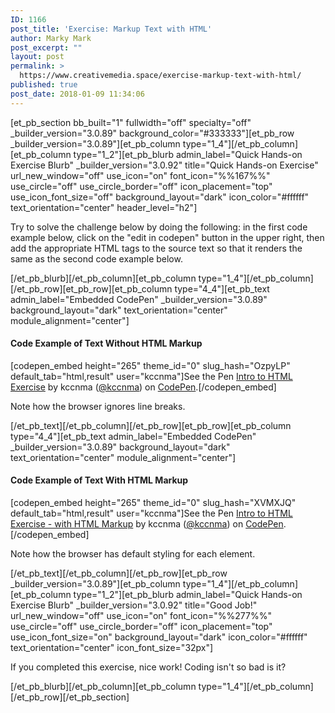 ```yaml
---
ID: 1166
post_title: 'Exercise: Markup Text with HTML'
author: Marky Mark
post_excerpt: ""
layout: post
permalink: >
  https://www.creativemedia.space/exercise-markup-text-with-html/
published: true
post_date: 2018-01-09 11:34:06
---
```

[et_pb_section bb_built="1" fullwidth="off" specialty="off" _builder_version="3.0.89" background_color="#333333"][et_pb_row _builder_version="3.0.89"][et_pb_column type="1_4"][/et_pb_column][et_pb_column type="1_2"][et_pb_blurb admin_label="Quick Hands-on Exercise Blurb" _builder_version="3.0.92" title="Quick Hands-on Exercise" url_new_window="off" use_icon="on" font_icon="%%167%%" use_circle="off" use_circle_border="off" icon_placement="top" use_icon_font_size="off" background_layout="dark" icon_color="#ffffff" text_orientation="center" header_level="h2"]

Try to solve the challenge below by doing the following: in the first code example below, click on the "edit in codepen" button in the upper right, then add the appropriate HTML tags to the source text so that it renders the same as the second code example below.

[/et_pb_blurb][/et_pb_column][et_pb_column type="1_4"][/et_pb_column][/et_pb_row][et_pb_row][et_pb_column type="4_4"][et_pb_text admin_label="Embedded CodePen" _builder_version="3.0.89" background_layout="dark" text_orientation="center" module_alignment="center"]
<h4>Code Example of Text Without HTML Markup</h4>
[codepen_embed height="265" theme_id="0" slug_hash="OzpyLP" default_tab="html,result" user="kccnma"]See the Pen <a href="https://codepen.io/kccnma/pen/OzpyLP/">Intro to HTML Exercise</a> by kccnma (<a href="https://codepen.io/kccnma">@kccnma</a>) on <a href="https://codepen.io">CodePen</a>.[/codepen_embed]

Note how the browser ignores line breaks.

[/et_pb_text][/et_pb_column][/et_pb_row][et_pb_row][et_pb_column type="4_4"][et_pb_text admin_label="Embedded CodePen" _builder_version="3.0.89" background_layout="dark" text_orientation="center" module_alignment="center"]
<h4>Code Example of Text With HTML Markup</h4>
[codepen_embed height="265" theme_id="0" slug_hash="XVMXJQ" default_tab="html,result" user="kccnma"]See the Pen <a href="https://codepen.io/kccnma/pen/XVMXJQ/">Intro to HTML Exercise - with HTML Markup</a> by kccnma (<a href="https://codepen.io/kccnma">@kccnma</a>) on <a href="https://codepen.io">CodePen</a>.[/codepen_embed]

Note how the browser has default styling for each element.

[/et_pb_text][/et_pb_column][/et_pb_row][et_pb_row _builder_version="3.0.89"][et_pb_column type="1_4"][/et_pb_column][et_pb_column type="1_2"][et_pb_blurb admin_label="Quick Hands-on Exercise Blurb" _builder_version="3.0.92" title="Good Job!" url_new_window="off" use_icon="on" font_icon="%%277%%" use_circle="off" use_circle_border="off" icon_placement="top" use_icon_font_size="on" background_layout="dark" icon_color="#ffffff" text_orientation="center" icon_font_size="32px"]

If you completed this exercise, nice work! Coding isn't so bad is it?

[/et_pb_blurb][/et_pb_column][et_pb_column type="1_4"][/et_pb_column][/et_pb_row][/et_pb_section]